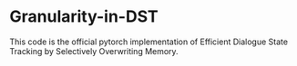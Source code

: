 # Granularity-in-DST

This code is the official pytorch implementation of Efficient Dialogue State Tracking by Selectively Overwriting Memory.
